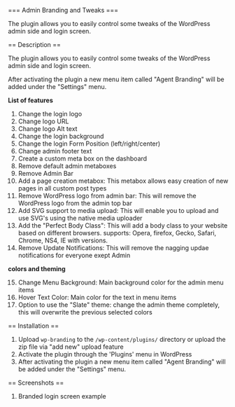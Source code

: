 === Admin Branding and Tweaks  ===


The plugin allows you to easily control some tweaks of the WordPress admin side and login screen.


== Description ==

The plugin allows you to easily control some tweaks of the WordPress admin side and login screen.

After activating the plugin a new menu item called "Agent Branding" will be added under the "Settings" menu.

**List of features**

1. Change the login logo  
2. Change logo URL
3. Change logo Alt text
4. Change the login background
5. Change the login Form Position (left/right/center)
6. Change admin footer text
7. Create a custom meta box on the dashboard
8. Remove default admin metaboxes
9. Remove Admin Bar
10. Add a page creation metabox: 
This metabox allows easy creation of new pages in all custom post types
11. Remove WordPress logo from admin bar: 
This will remove the WordPress logo from the admin top bar
12. Add SVG support to media upload: 
This will enable you to upload and use SVG's using the native media uploader
13. Add the "Perfect Body Class": 
This will add a body class to your website based on different browsers. supports: Opera, firefox, Gecko, Safari, Chrome, NS4, IE with versions.
14. Remove Update Notifications: 
This will remove the nagging updae notifications for everyone exept Admin

**colors and theming**

15. Change Menu Background: 
Main background color for the admin menu items
16. Hover Text Color: 
Main color for the text in menu items
17. Option to use the "Slate" theme: 
change the admin theme completely, this will overwrite the previous selected colors



== Installation ==

1. Upload `wp-branding` to the `/wp-content/plugins/` directory or upload the zip file via "add new" upload feature
2. Activate the plugin through the 'Plugins' menu in WordPress
3. After activating the plugin a new menu item called "Agent Branding" will be added under the "Settings" menu.

== Screenshots ==

1. Branded login screen example